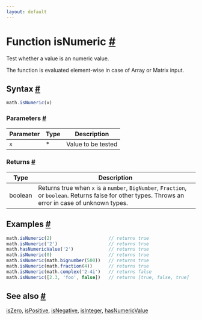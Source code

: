 ```yaml
---
layout: default
---
```


<!-- Note: This file is automatically generated from source code comments. Changes made in this file will be overridden. -->

<h1 id="function-isnumeric">Function isNumeric <a href="#function-isnumeric" title="Permalink">#</a></h1>

Test whether a value is an numeric value.

The function is evaluated element-wise in case of Array or Matrix input.


<h2 id="syntax">Syntax <a href="#syntax" title="Permalink">#</a></h2>

```js
math.isNumeric(x)
```

<h3 id="parameters">Parameters <a href="#parameters" title="Permalink">#</a></h3>

Parameter | Type | Description
--------- | ---- | -----------
`x` | * | Value to be tested

<h3 id="returns">Returns <a href="#returns" title="Permalink">#</a></h3>

Type | Description
---- | -----------
boolean | Returns true when `x` is a `number`, `BigNumber`, `Fraction`, or `boolean`. Returns false for other types. Throws an error in case of unknown types.


<h2 id="examples">Examples <a href="#examples" title="Permalink">#</a></h2>

```js
math.isNumeric(2)                     // returns true
math.isNumeric('2')                   // returns true
math.hasNumericValue('2')             // returns true
math.isNumeric(0)                     // returns true
math.isNumeric(math.bignumber(500))   // returns true
math.isNumeric(math.fraction(4))      // returns true
math.isNumeric(math.complex('2-4i')   // returns false
math.isNumeric([2.3, 'foo', false])   // returns [true, false, true]
```


<h2 id="see-also">See also <a href="#see-also" title="Permalink">#</a></h2>

[isZero](isZero.html),
[isPositive](isPositive.html),
[isNegative](isNegative.html),
[isInteger](isInteger.html),
[hasNumericValue](hasNumericValue.html)

